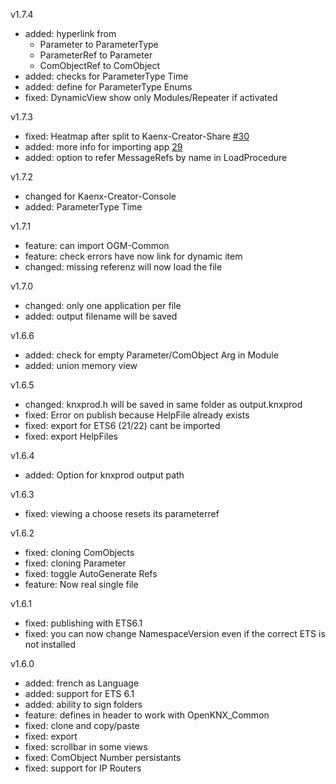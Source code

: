 v1.7.4
 - added: hyperlink from
   - Parameter to ParameterType
   - ParameterRef to Parameter
   - ComObjectRef to ComObject
 - added: checks for ParameterType Time
 - added: define for ParameterType Enums
 - fixed: DynamicView show only Modules/Repeater if activated

v1.7.3
 - fixed: Heatmap after split to Kaenx-Creator-Share [#30](https://github.com/OpenKNX/Kaenx-Creator/pull/30)
 - added: more info for importing app [29](https://github.com/OpenKNX/Kaenx-Creator/pull/29)
 - added: option to refer MessageRefs by name in LoadProcedure

v1.7.2
 - changed for Kaenx-Creator-Console
 - added: ParameterType Time

v1.7.1
 - feature: can import OGM-Common
 - feature: check errors have now link for dynamic item
 - changed: missing referenz will now load the file

v1.7.0
 - changed: only one application per file
 - added: output filename will be saved
 
v1.6.6
 - added: check for empty Parameter/ComObject Arg in Module
 - added: union memory view

v1.6.5
 - changed: knxprod.h will be saved in same folder as output.knxprod
 - fixed: Error on publish because HelpFile already exists
 - fixed: export for ETS6 (21/22) cant be imported
 - fixed: export HelpFiles

v1.6.4
 - added: Option for knxprod output path

v1.6.3
 - fixed: viewing a choose resets its parameterref

v1.6.2
 - fixed: cloning ComObjects
 - fixed: cloning Parameter
 - fixed: toggle AutoGenerate Refs
 - feature: Now real single file

v1.6.1
 - fixed: publishing with ETS6.1
 - fixed: you can now change NamespaceVersion even if the correct ETS is not installed

v1.6.0
 - added: french as Language
 - added: support for ETS 6.1
 - added: ability to sign folders
 - feature: defines in header to work with OpenKNX_Common
 - fixed: clone and copy/paste
 - fixed: export
 - fixed: scrollbar in some views
 - fixed: ComObject Number persistants
 - fixed: support for IP Routers
